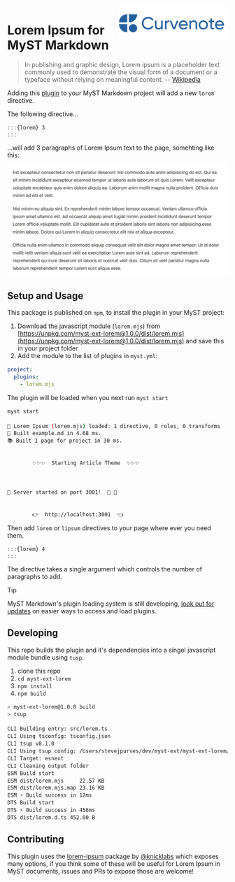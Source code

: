 <img align="right" src="logo.png" height=80>

# Lorem Ipsum for MyST Markdown

> In publishing and graphic design, Lorem ipsum is a placeholder text commonly used to demonstrate the visual form of a document or a typeface without relying on meaningful content. -- [Wikipedia](https://en.wikipedia.org/wiki/Lorem_ipsum)

Adding this [plugin](https://mystmd.org/guide/plugins) to your MyST Markdown project will add a new `lorem` directive.

The following directive...

```
:::{lorem} 3
:::
```

...will add 3 paragraphs of Lorem Ipsum text to the page, somehting like this:

![](output.png)

## Setup and Usage

This package is published on `npm`, to install the plugin in your MyST project:

1. Download the javascript module (`lorem.mjs`) from [https://unpkg.com/myst-ext-lorem@1.0.0/dist/lorem.mjs](https://unpkg.com/myst-ext-lorem@1.0.0/dist/lorem.mjs) and save this in your project folder
1. Add the module to the list of plugins in `myst.yml`:

```yaml
project:
  plugins:
    - lorem.mjs
```

The plugin will be loaded when you next run `myst start`

```sh
myst start

🔌 Lorem Ipsum (lorem.mjs) loaded: 1 directive, 0 roles, 0 transforms
📖 Built example.md in 4.68 ms.
📚 Built 1 page for project in 30 ms.


        ✨✨✨  Starting Article Theme  ✨✨✨



🔌 Server started on port 3001!  🥳 🎉


        👉  http://localhost:3001  👈

```

Then add `lorem` or `lipsum` directives to your page where ever you need them.

```
:::{lorem} 4
:::
```

The directive takes a single argument which controls the number of paragraphs to add.

> [!TIP]
> MyST Markdown's plugin loading system is still developing, [look out for updates](https://mystmd.org/guide/plugins) on easier ways to access and load plugins.

## Developing

This repo builds the plugin and it's dependencies into a singel javascript module bundle using `tusp`.

1. clone this repo
1. `cd myst-ext-lorem`
1. `npm install`
1. `npm build`

```sh
> myst-ext-lorem@1.0.0 build
> tsup

CLI Building entry: src/lorem.ts
CLI Using tsconfig: tsconfig.json
CLI tsup v8.1.0
CLI Using tsup config: /Users/stevejpurves/dev/myst-ext/myst-ext-lorem/tsup.config.ts
CLI Target: esnext
CLI Cleaning output folder
ESM Build start
ESM dist/lorem.mjs     22.57 KB
ESM dist/lorem.mjs.map 23.16 KB
ESM ⚡️ Build success in 12ms
DTS Build start
DTS ⚡️ Build success in 456ms
DTS dist/lorem.d.ts 452.00 B
```

## Contributing

This plugin uses the [lorem-ipsum](https://www.npmjs.com/package/lorem-ipsum) package by [@knicklabs](https://github.com/knicklabs) which exposes many options, if you think some of these will be useful for Lorem Ipsum in MyST documents, issues and PRs to expose those are welcome!
